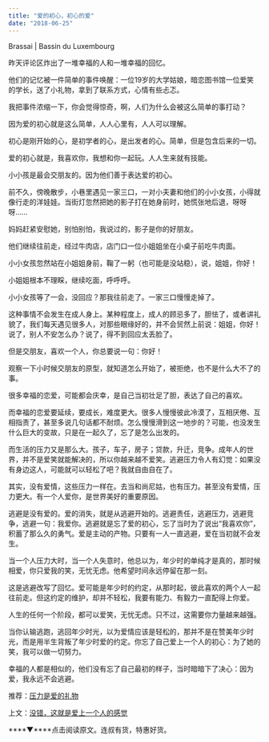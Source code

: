 ```yaml
---
title: "爱的初心，初心的爱"
date: "2018-06-25"
---
```


Brassai | Bassin du Luxembourg

昨天评论区炸出了一堆幸福的人和一堆幸福的回忆。

他们的记忆被一件简单的事件唤醒：一位19岁的大学姑娘，暗恋图书馆一位爱笑的学长，送了小礼物，拿到了联系方式，心情有些忐忑。

我把事件浓缩一下，你会觉得惊奇，啊，人们为什么会被这么简单的事打动？

因为爱的初心就是这么简单，人人心里有，人人可以理解。

初心是刚开始的心，是初学者的心，是出发者的心。简单，但是包含后来的一切。

爱的初心就是，我喜欢你，我想和你一起玩。人人生来就有技能。

小小孩是最会交朋友的。因为他们善于表达爱的初心。

前不久，傍晚散步，小巷里遇见一家三口，一对小夫妻和他们的小小女孩，小得就像行走的洋娃娃。当街灯忽然把她的影子打在她身前时，她慌张地后退，呀呀呀……

妈妈赶紧安慰她，别怕别怕，我说过的，影子是你的好朋友。

他们继续往前走，经过牛肉店，店门口一位小姐姐坐在小桌子前吃牛肉面。

小小女孩忽然站在小姐姐身前，鞠了一躬（也可能是没站稳），说，姐姐，你好！

小姐姐根本不理睬，继续吃面，呼呼呼。

小小女孩等了一会，没回应？那我往前走了。一家三口慢慢走掉了。

这种事情不会发生在成人身上。某种程度上，成人的顾忌多了，胆怯了，或者讲礼貌了，我们每天遇见很多人，对那些眼缘好的，并不会贸然上前说：姐姐，你好！说了，别人不安怎么办？说了，得不到回应太丢脸了。

但是交朋友，喜欢一个人，你总要说一句：你好！

观察一下小时候交朋友的原型，就知道怎么开始了，被拒绝，也不是什么大不了的事。

很多幸福的恋爱，可能都会庆幸，是自己当初壮足了胆，表达了自己的喜欢。

而幸福的恋爱要延续，要成长，难度更大。很多人慢慢彼此冷漠了，互相厌倦、互相指责了，甚至多说几句话都不耐烦。怎么慢慢滑到这一地步的？可能，也没发生什么巨大的变故，只是在一起久了，忘了是怎么出发的。

而生活的压力又是那么大。孩子，车子，房子；贷款，升迁，竞争。成年人的世界，并不是爱笑就能解决的，所以你越来越不爱笑。逃避压力令人有幻觉：如果没有身边这人，可能就可以轻松了吧？我就自由自在了。

其实，没有爱情，这些压力一样在。去当和尚尼姑，也有压力。甚至没有爱情，压力更大。有一个人爱你，是世界美好的重要原因。

逃避是没有爱的。爱的消失，就是从逃避开始的。逃避责任，逃避压力，逃避竞争，逃避一句：我爱你。逃避就是忘了爱的初心，忘了当时为了说出“我喜欢你”，积蓄了那么久的勇气。爱是主动的产物。只要有一人一直逃避，爱在当初就不会发生。

当一个人压力大时，当一个人失意时，他总以为，年少时的单纯才是真的，那时候相爱，你只爱我的笑，无忧无虑。他希望时间永远停留在那一刻。

这是逃避改写了回忆。爱可能是年少时的约定，从那时起，彼此喜欢的两个人一起往前走。但这约定的维护，却并不轻松，我要有能力、有毅力一直配得上你爱。

人生的任何一个阶段，都可以爱笑，无忧无虑。只不过，这需要你力量越来越强。

当你认输逃跑，逃回年少时光，以为爱情应该是轻松的，那并不是在赞美年少时光，而是用半生背叛了年少时爱的约定。你忘了自己爱上一个人的初心：为了她的笑，我可以做一切努力。

幸福的人都是相似的，他们没有忘了自己最初的样子，当时暗暗下了决心：因为爱，我永远不会逃避。

推荐：[压力是爱的礼物](http://mp.weixin.qq.com/s?__biz=MjM5NDU0Mjk2MQ==&mid=2651624027&idx=1&sn=576ebb614bb7ad64df20e0ae72ae8b1e&chksm=bd7e16458a099f53fec8e3f3f2f92b0b3fc2488ef1d2c274e0b920de82499c5f771ff03b6d45&scene=21#wechat_redirect)

上文：[没错，这就是爱上一个人的感觉](http://mp.weixin.qq.com/s?__biz=MjM5NDU0Mjk2MQ==&mid=2651628676&idx=1&sn=1210419d1155151c878c1aa38cc441b4&chksm=bd7e209a8a09a98c18fe8eb40a77a454f197c233b54babdd46c017233aa7d47f26635a49fc76&scene=21#wechat_redirect)

****▼****点击阅读原文。连叔有货，特惠好货。
